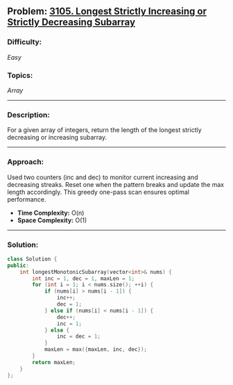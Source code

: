 ## Problem: [3105. Longest Strictly Increasing or Strictly Decreasing Subarray](https://leetcode.com/problems/longest-strictly-increasing-or-strictly-decreasing-subarray/)

### Difficulty:
*Easy*

### Topics:
*Array*

---

### Description:
For a given array of integers, return the length of the longest strictly decreasing or increasing subarray.

---

### Approach:
Used two counters (inc and dec) to monitor current increasing and decreasing streaks. Reset one when the pattern breaks and update the max length accordingly. This greedy one-pass scan ensures optimal performance.
- **Time Complexity:** O(n)
- **Space Complexity:** O(1)

---

### Solution:
```cpp
class Solution {
public:
    int longestMonotonicSubarray(vector<int>& nums) {
        int inc = 1, dec = 1, maxLen = 1;
        for (int i = 1; i < nums.size(); ++i) {
            if (nums[i] > nums[i - 1]) {
                inc++;
                dec = 1;
            } else if (nums[i] < nums[i - 1]) {
                dec++;
                inc = 1;
            } else {
                inc = dec = 1;
            }
            maxLen = max({maxLen, inc, dec});
        }
        return maxLen;
    }
};
```
